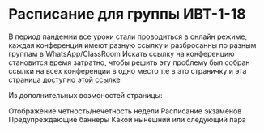 # Расписание для группы ИВТ-1-18
В период пандемии все уроки стали проводиться в онлайн режиме, каждая конференция имеют разную ссылку и разбросанны по разным группам в WhatsApp/ClassRoom
Искать ссылку на конференцию становится время затратно, чтобы решить эту проблему был собран ссылки на всех конференции в одно место т.е в это страничку и эта страница доступно
[этой ссылке](https://baktybek0v.github.io/ivt/)

Из дополнительных возмоностей страницы:

Отображение четность/нечетность недели 
Расписание экзаменов
Предупреждающие баннеры 
Какой нынешний или следующий пара
